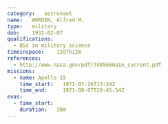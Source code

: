 ```yaml
---
category:	astronaut
name:	WORDEN, Alfred M.
type:	military
dob:	1932-02-07
qualifications:
  - BSc in military science
timeinspace:	12d7h12m
references:
  - http://www.nasa.gov/pdf/740566main_current.pdf
missions:
  - name: Apollo 15
    time_start:   1971-07-26T13:34Z
    time_end:     1971-08-07T20:45:54Z
evas:
  - time_start: 
    duration:   38m
---
```

